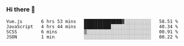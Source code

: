 ### Hi there 👋

<!--
**xin-code/Xin-code** is a ✨ _special_ ✨ repository because its `README.md` (this file) appears on your GitHub profile.

Here are some ideas to get you started:
<!--START_SECTION:waka-->
```text
Vue.js       6 hrs 53 mins   ██████████████▓░░░░░░░░░░   58.51 % 
JavaScript   4 hrs 44 mins   ██████████░░░░░░░░░░░░░░░   40.34 % 
SCSS         6 mins          ▒░░░░░░░░░░░░░░░░░░░░░░░░   00.91 % 
JSON         1 min           ░░░░░░░░░░░░░░░░░░░░░░░░░   00.22 % 
```
<!--END_SECTION:waka-->
